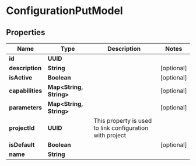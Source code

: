 

# ConfigurationPutModel


## Properties

| Name | Type | Description | Notes |
|------------ | ------------- | ------------- | -------------|
|**id** | **UUID** |  |  |
|**description** | **String** |  |  [optional] |
|**isActive** | **Boolean** |  |  [optional] |
|**capabilities** | **Map&lt;String, String&gt;** |  |  [optional] |
|**parameters** | **Map&lt;String, String&gt;** |  |  [optional] |
|**projectId** | **UUID** | This property is used to link configuration with project |  |
|**isDefault** | **Boolean** |  |  [optional] |
|**name** | **String** |  |  |



